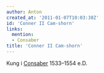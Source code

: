 ```yaml
---
author: Anton
created_at: '2011-01-07T10:03:38Z'
id: 'Conner II Cam-shorn'
links:
  mention:
  - Consaber
title: 'Conner II Cam-shorn'
---
```


Kung i [Consaber] 1533–1554 e.D.

  [Consaber]: Consaber
